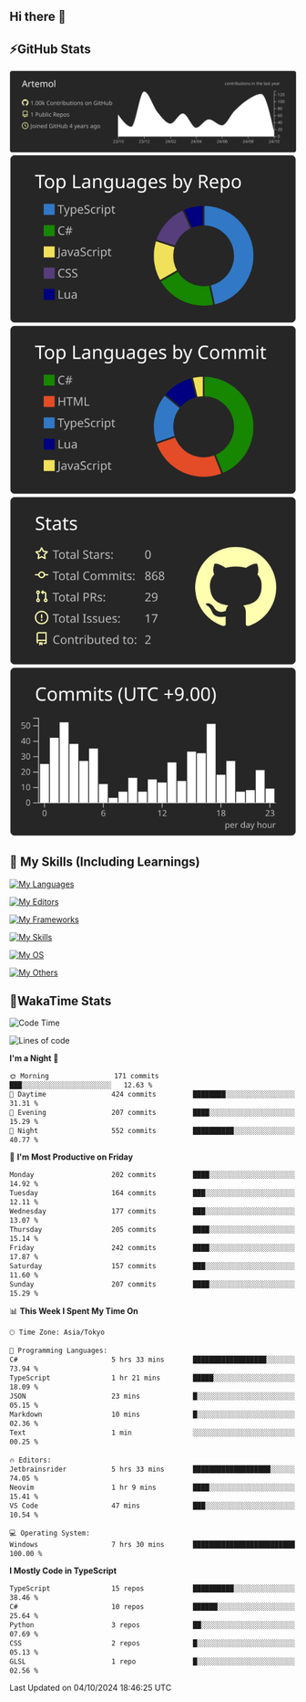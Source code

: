 ## Hi there 👋
<!--
**Artemol/Artemol** is a ✨ _special_ ✨ repository because its `README.md` (this file) appears on your GitHub profile.

Here are some ideas to get you started:

- 🔭 I’m currently working on ...
- 🌱 I’m currently learning ...
- 👯 I’m looking to collaborate on ...
- 🤔 I’m looking for help with ...
- 💬 Ask me about ...
- 📫 How to reach me: ...
- 😄 Pronouns: ...
- ⚡ Fun fact: ...
-->

## ⚡GitHub Stats
[![](https://raw.githubusercontent.com/Artemol/Artemol/main/profile-summary-card-output/apprentice/0-profile-details.svg)](https://github.com/vn7n24fzkq/github-profile-summary-cards)
[![](https://raw.githubusercontent.com/Artemol/Artemol/main/profile-summary-card-output/apprentice/1-repos-per-language.svg)](https://github.com/vn7n24fzkq/github-profile-summary-cards) [![](https://raw.githubusercontent.com/Artemol/Artemol/main/profile-summary-card-output/apprentice/2-most-commit-language.svg)](https://github.com/vn7n24fzkq/github-profile-summary-cards)
[![](https://raw.githubusercontent.com/Artemol/Artemol/main/profile-summary-card-output/apprentice/3-stats.svg)](https://github.com/vn7n24fzkq/github-profile-summary-cards) [![](https://raw.githubusercontent.com/Artemol/Artemol/main/profile-summary-card-output/apprentice/4-productive-time.svg)](https://github.com/vn7n24fzkq/github-profile-summary-cards)

## 🌱 My Skills (Including Learnings)

<!--
### Languages
-->
[![My Languages](https://skillicons.dev/icons?i=ts,py,cs,dotnet,rust,go,c,matlab,css)](https://skillicons.dev)

<!--
### Editors
-->
[![My Editors](https://skillicons.dev/icons?i=vscode,neovim,vim,visualstudio,idea)](https://skillicons.dev)

<!--
### Frameworks
-->
[![My Frameworks](https://skillicons.dev/icons?i=react,nestjs,vite,tailwind,tauri,electron,remix,nextjs,fastapi)](https://skillicons.dev)

<!--
### Tools
-->
[![My Skills](https://skillicons.dev/icons?i=git,nodejs,docker,unity,postman,bun,discord,cloudflare,bash,prometheus,grafana,obsidian)](https://skillicons.dev)

<!--
### OS
-->
[![My OS](https://skillicons.dev/icons?i=windows,ubuntu)](https://skillicons.dev)

<!--
### Others
-->
[![My Others](https://skillicons.dev/icons?i=github,raspberrypi,gcp)](https://skillicons.dev)

## 💬WakaTime Stats
<!--START_SECTION:waka-->
![Code Time](http://img.shields.io/badge/Code%20Time-206%20hrs%2040%20mins-blue)

![Lines of code](https://img.shields.io/badge/From%20Hello%20World%20I%27ve%20Written-9.8%20million%20lines%20of%20code-blue)

**I'm a Night 🦉** 

```text
🌞 Morning                171 commits         ███░░░░░░░░░░░░░░░░░░░░░░   12.63 % 
🌆 Daytime                424 commits         ████████░░░░░░░░░░░░░░░░░   31.31 % 
🌃 Evening                207 commits         ████░░░░░░░░░░░░░░░░░░░░░   15.29 % 
🌙 Night                  552 commits         ██████████░░░░░░░░░░░░░░░   40.77 % 
```
📅 **I'm Most Productive on Friday** 

```text
Monday                   202 commits         ████░░░░░░░░░░░░░░░░░░░░░   14.92 % 
Tuesday                  164 commits         ███░░░░░░░░░░░░░░░░░░░░░░   12.11 % 
Wednesday                177 commits         ███░░░░░░░░░░░░░░░░░░░░░░   13.07 % 
Thursday                 205 commits         ████░░░░░░░░░░░░░░░░░░░░░   15.14 % 
Friday                   242 commits         ████░░░░░░░░░░░░░░░░░░░░░   17.87 % 
Saturday                 157 commits         ███░░░░░░░░░░░░░░░░░░░░░░   11.60 % 
Sunday                   207 commits         ████░░░░░░░░░░░░░░░░░░░░░   15.29 % 
```


📊 **This Week I Spent My Time On** 

```text
🕑︎ Time Zone: Asia/Tokyo

💬 Programming Languages: 
C#                       5 hrs 33 mins       ██████████████████░░░░░░░   73.94 % 
TypeScript               1 hr 21 mins        █████░░░░░░░░░░░░░░░░░░░░   18.09 % 
JSON                     23 mins             █░░░░░░░░░░░░░░░░░░░░░░░░   05.15 % 
Markdown                 10 mins             █░░░░░░░░░░░░░░░░░░░░░░░░   02.36 % 
Text                     1 min               ░░░░░░░░░░░░░░░░░░░░░░░░░   00.25 % 

🔥 Editors: 
Jetbrainsrider           5 hrs 33 mins       ███████████████████░░░░░░   74.05 % 
Neovim                   1 hr 9 mins         ████░░░░░░░░░░░░░░░░░░░░░   15.41 % 
VS Code                  47 mins             ███░░░░░░░░░░░░░░░░░░░░░░   10.54 % 

💻 Operating System: 
Windows                  7 hrs 30 mins       █████████████████████████   100.00 % 
```

**I Mostly Code in TypeScript** 

```text
TypeScript               15 repos            ██████████░░░░░░░░░░░░░░░   38.46 % 
C#                       10 repos            ██████░░░░░░░░░░░░░░░░░░░   25.64 % 
Python                   3 repos             ██░░░░░░░░░░░░░░░░░░░░░░░   07.69 % 
CSS                      2 repos             █░░░░░░░░░░░░░░░░░░░░░░░░   05.13 % 
GLSL                     1 repo              █░░░░░░░░░░░░░░░░░░░░░░░░   02.56 % 
```




 Last Updated on 04/10/2024 18:46:25 UTC
<!--END_SECTION:waka-->
